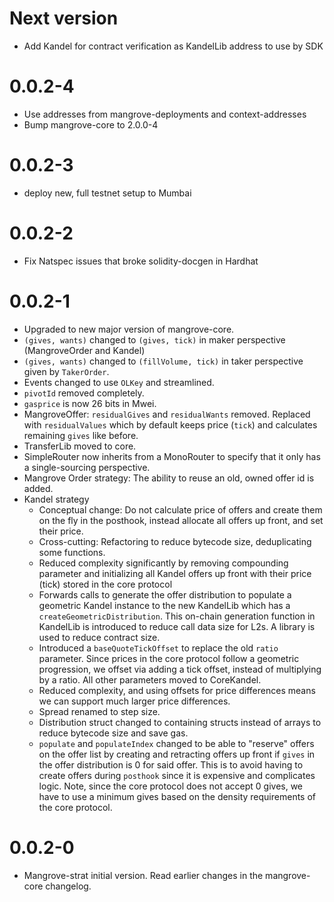 # Next version

- Add Kandel for contract verification as KandelLib address to use by SDK

# 0.0.2-4

- Use addresses from mangrove-deployments and context-addresses
- Bump mangrove-core to 2.0.0-4

# 0.0.2-3

- deploy new, full testnet setup to Mumbai

# 0.0.2-2

- Fix Natspec issues that broke solidity-docgen in Hardhat

# 0.0.2-1

- Upgraded to new major version of mangrove-core.
- `(gives, wants)` changed to `(gives, tick)` in maker perspective (MangroveOrder and Kandel)
- `(gives, wants)` changed to `(fillVolume, tick)` in taker perspective given by `TakerOrder`.
- Events changed to use `OLKey` and streamlined.
- `pivotId` removed completely.
- `gasprice` is now 26 bits in Mwei.
- MangroveOffer: `residualGives` and `residualWants` removed. Replaced with `residualValues` which by default keeps price (`tick`) and calculates remaining `gives` like before.
- TransferLib moved to core.
- SimpleRouter now inherits from a MonoRouter to specify that it only has a single-sourcing perspective.
- Mangrove Order strategy: The ability to reuse an old, owned offer id is added.
- Kandel strategy
  - Conceptual change: Do not calculate price of offers and create them on the fly in the posthook, instead allocate all offers up front, and set their price.
  - Cross-cutting: Refactoring to reduce bytecode size, deduplicating some functions.
  - Reduced complexity significantly by removing compounding parameter and initializing all Kandel offers up front with their price (tick) stored in the core protocol
  - Forwards calls to generate the offer distribution to populate a geometric Kandel instance to the new KandelLib which has a `createGeometricDistribution`. This on-chain generation function in KandelLib is introduced to reduce call data size for L2s. A library is used to reduce contract size.
  - Introduced a `baseQuoteTickOffset` to replace the old `ratio` parameter. Since prices in the core protocol follow a geometric progression, we offset via adding a tick offset, instead of multiplying by a ratio. All other parameters moved to CoreKandel.
  - Reduced complexity, and using offsets for price differences means we can support much larger price differences.
  - Spread renamed to step size.
  - Distribution struct changed to containing structs instead of arrays to reduce bytecode size and save gas.
  - `populate` and `populateIndex` changed to be able to "reserve" offers on the offer list by creating and retracting offers up front if `gives` in the offer distribution is 0 for said offer. This is to avoid having to create offers during `posthook` since it is expensive and complicates logic. Note, since the core protocol does not accept 0 gives, we have to use a minimum gives based on the density requirements of the core protocol.

# 0.0.2-0

- Mangrove-strat initial version. Read earlier changes in the mangrove-core changelog.
